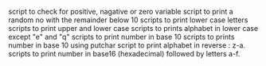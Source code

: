 script to check for positive, nagative or zero variable
script to print a random no with the remainder below 10
scripts to print lower case letters
scripts to print upper and lower case 
scripts to prints alphabet in lower case except "e" and "q"
scripts to print number in base 10
scripts to prints number in base 10 using putchar
script to print alphabet in reverse :  z-a.
scripts to print number in base16 (hexadecimal) followed by letters a-f.
